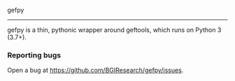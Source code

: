 gefpy

----
gefpy is a thin, pythonic wrapper around geftools, which runs on Python 3 (3.7+).

### Reporting bugs
Open a bug at https://github.com/BGIResearch/gefpy/issues.